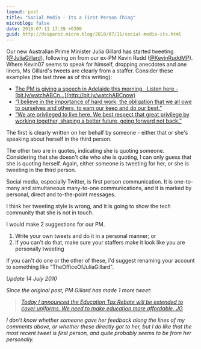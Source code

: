 ```yaml
---
layout: post
title: "Social Media - Its a First Person Thing"
microblog: false
date: 2010-07-11 17:39 +0300
guid: http://desparoz.micro.blog/2010/07/11/social-media-its.html
---
```

<p>Our new Australian Prime Minister Julia Gillard has started tweeting (<a href="http://twitter.com/JuliaGillard">@JuliaGillard</a>), following on from our ex-PM Kevin Rudd (<a href="http://twitter.com/KevinRuddMP">@KevinRuddMP</a>). Where Kevin07 seems to speak for himself, dropping anecdotes and one liners, Ms Gillard's tweets are clearly from a staffer. Consider these examples (the last three as of this writing):</p>
<ul>
<li><a href="http://twitter.com/JuliaGillard/status/18317219779">The PM is giving a speech in Adelaide this morning.  Listen here - [bit.ly/watchABCn...](http://bit.ly/watchABCnow)﻿</a></li>
<li><a href="http://twitter.com/JuliaGillard/status/18317902506">“I believe in the importance of hard work; the obligation that we all owe to ourselves and others, to earn our keep and do our best.”﻿</a></li>
<li><a href="http://twitter.com/JuliaGillard/status/18318285406">“We are privileged to live here. We best respect that great privilege by working together, shaping a better future, going forward not back.”﻿</a></li>
</ul>
<p>The first is clearly written on her behalf by someone - either that or she's speaking about herself in the third person.</p>
<p>The other two are in quotes, indicating she is quoting someone. Considering that she doesn't cite who she is quoting, I can only guess that she is quoting herself. Again, either someone is tweeting for her, or she is tweeting in the third person.</p>
<p>Social media, especially Twitter, is first person communication. It is one-to-many and simultaneous many-to-one communications, and it is marked by personal, direct and to-the-point messages.</p>
<p>I think her tweeting style is wrong, and it is going to show the tech community that she is not in touch.</p>
<p>I would make 2 suggestions for our PM.</p>
<ol>
<li>Write your own tweets and do it in a personal manner; or</li>
<li>If you can't do that, make sure your staffers make it look like you are personally tweeting</li>
</ol>
<p>If you can't do one or the other of these, I'd suggest renaming your account to something like "TheOfficeOfJuliaGillard".</p>
<p><em>Update 14 July 2010</em></p>
<p><em>Since the original post, PM Gillard has made 1 more tweet:</em></p>
<blockquote>
<p><em><a href="http://twitter.com/JuliaGillard/status/18430120681">Today I announced the Education Tax Rebate will be extended to cover uniforms. We need to make education more affordable. JG﻿</a></em></p>
</blockquote>
<p><em>I don't know whether someone gave her feedback along the lines of my comments above, or whether these directly got to her, but I do like that the most recent tweet is first person, and quite probably seems to be from her personally.</em></p>
